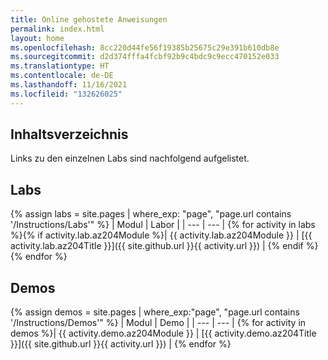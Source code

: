 ```yaml
---
title: Online gehostete Anweisungen
permalink: index.html
layout: home
ms.openlocfilehash: 8cc220d44fe56f19385b25675c29e391b610db8e
ms.sourcegitcommit: d2d374fffa4fcbf92b9c4bdc9c9ecc470152e033
ms.translationtype: HT
ms.contentlocale: de-DE
ms.lasthandoff: 11/16/2021
ms.locfileid: "132626025"
---
```

## <a name="content-directory"></a>Inhaltsverzeichnis

Links zu den einzelnen Labs sind nachfolgend aufgelistet.

## <a name="labs"></a>Labs

{% assign labs = site.pages | where_exp: "page", "page.url contains '/Instructions/Labs'" %}
| Modul | Labor |
| --- | --- |
{% for activity in labs  %}{% if activity.lab.az204Module %}| {{ activity.lab.az204Module }} | [{{ activity.lab.az204Title }}]({{ site.github.url }}{{ activity.url }}) |
{% endif %}{% endfor %}

## Demos

{% assign demos = site.pages | where_exp:"page", "page.url contains '/Instructions/Demos'" %}
| Modul | Demo |
| --- | --- | 
{% for activity in demos  %}| {{ activity.demo.az204Module }} | [{{ activity.demo.az204Title }}]({{ site.github.url }}{{ activity.url }}) |
{% endfor %}
